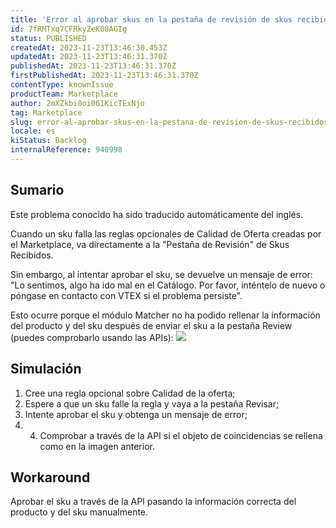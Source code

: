 ```yaml
---
title: 'Error al aprobar skus en la pestaña de revisión de skus recibidos'
id: 7fRMTxq7CFRkyZeK08AGIg
status: PUBLISHED
createdAt: 2023-11-23T13:46:30.453Z
updatedAt: 2023-11-23T13:46:31.370Z
publishedAt: 2023-11-23T13:46:31.370Z
firstPublishedAt: 2023-11-23T13:46:31.370Z
contentType: knownIssue
productTeam: Marketplace
author: 2mXZkbi0oi061KicTExNjo
tag: Marketplace
slug: error-al-aprobar-skus-en-la-pestana-de-revision-de-skus-recibidos
locale: es
kiStatus: Backlog
internalReference: 940998
---
```


## Sumario

<div class="alert alert-info">
  <p>Este problema conocido ha sido traducido automáticamente del inglés.</p>
</div>


Cuando un sku falla las reglas opcionales de Calidad de Oferta creadas por el Marketplace, va directamente a la "Pestaña de Revisión" de Skus Recibidos.

Sin embargo, al intentar aprobar el sku, se devuelve un mensaje de error: "Lo sentimos, algo ha ido mal en el Catálogo. Por favor, inténtelo de nuevo o póngase en contacto con VTEX si el problema persiste".

Esto ocurre porque el módulo Matcher no ha podido rellenar la información del producto y del sku después de enviar el sku a la pestaña Review (puedes comprobarlo usando las APIs):
 ![](https://vtexhelp.zendesk.com/attachments/token/0Dti3ak7twOpuVzvzntmPCGit/?name=image.png)


##

## Simulación



1. Cree una regla opcional sobre Calidad de la oferta;
2. Espere a que un sku falle la regla y vaya a la pestaña Revisar;
3. Intente aprobar el sku y obtenga un mensaje de error;
4. 4. Comprobar a través de la API si el objeto de coincidencias se rellena como en la imagen anterior.



## Workaround


Aprobar el sku a través de la API pasando la información correcta del producto y del sku manualmente.





